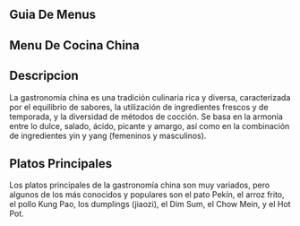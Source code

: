 ## Guia De Menus

## Menu De Cocina China

## Descripcion
La gastronomía china es una tradición culinaria rica y diversa, caracterizada por el equilibrio de sabores, la utilización de ingredientes frescos y de temporada, y la diversidad de métodos de cocción. Se basa en la armonía entre lo dulce, salado, ácido, picante y amargo, así como en la combinación de ingredientes yin y yang (femeninos y masculinos). 

## Platos Principales
Los platos principales de la gastronomía china son muy variados, pero algunos de los más conocidos y populares son el pato Pekín, el arroz frito, el pollo Kung Pao, los dumplings (jiaozi), el Dim Sum, el Chow Mein, y el Hot Pot. 